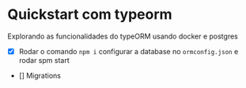 # Quickstart com typeorm

Explorando as funcionalidades do typeORM usando docker e postgres

- [x] Rodar o comando `npm i` configurar a database no `ormconfig.json` e rodar spm start
- [] Migrations

